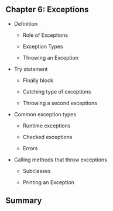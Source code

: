  ## Chapter 6: Exceptions
 
  - Definition

    - Role of Exceptions

    - Exception Types 

    - Throwing an Exception 

  - Try statement

    - Finally block

    - Catching type of exceptions

    - Throwing a second exceptions
 
  - Common exception types
 
    - Runtime exceptions
 
    - Checked exceptions
 
    - Errors
    
  - Calling methods that throw exceptions

    - Subclasses
 
    - Printing an Exception
 

## Summary 
